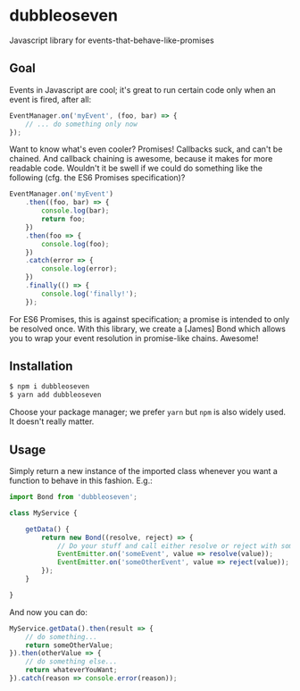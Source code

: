 # dubbleoseven
Javascript library for events-that-behave-like-promises

## Goal
Events in Javascript are cool; it's great to run certain code only when an event
is fired, after all:

```js
EventManager.on('myEvent', (foo, bar) => {
    // ... do something only now
});
```

Want to know what's even cooler? Promises! Callbacks suck, and can't be chained.
And callback chaining is awesome, because it makes for more readable code.
Wouldn't it be swell if we could do something like the following (cfg. the ES6
Promises specification)?

```js
EventManager.on('myEvent')
    .then((foo, bar) => {
        console.log(bar);
        return foo;
    })
    .then(foo => {
        console.log(foo);
    })
    .catch(error => {
        console.log(error);
    })
    .finally(() => {
        console.log('finally!');
    });
```

For ES6 Promises, this is against specification; a promise is intended to only
be resolved once. With this library, we create a [James] Bond which allows you
to wrap your event resolution in promise-like chains. Awesome!

## Installation

```sh
$ npm i dubbleoseven
$ yarn add dubbleoseven
```

Choose your package manager; we prefer `yarn` but `npm` is also widely used. It
doesn't really matter.

## Usage
Simply return a new instance of the imported class whenever you want a function
to behave in this fashion. E.g.:

```js
import Bond from 'dubbleoseven';

class MyService {

    getData() {
        return new Bond((resolve, reject) => {
            // Do your stuff and call either resolve or reject with some value
            EventEmitter.on('someEvent', value => resolve(value));
            EventEmitter.on('someOtherEvent', value => reject(value));
        });
    }

}
```

And now you can do:

```js
MyService.getData().then(result => {
    // do something...
    return someOtherValue;
}).then(otherValue => {
    // do something else...
    return whateverYouWant;
}).catch(reason => console.error(reason));
```

